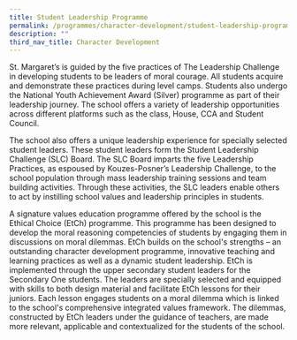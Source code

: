 ```yaml
---
title: Student Leadership Programme
permalink: /programmes/character-development/student-leadership-programme/
description: ""
third_nav_title: Character Development
---
```

St. Margaret’s is guided by the five practices of The Leadership Challenge in developing students to be leaders of moral courage. All students acquire and demonstrate these practices during level camps. Students also undergo the National Youth Achievement Award (Silver) programme as part of their leadership journey. The school offers a variety of leadership opportunities across different platforms such as the class, House, CCA and Student Council. 

The school also offers a unique leadership experience for specially selected student leaders. These student leaders form the Student Leadership Challenge (SLC) Board. The SLC Board imparts the five Leadership Practices, as espoused by Kouzes-Posner’s Leadership Challenge, to the school population through mass leadership training sessions and team building activities. Through these activities, the SLC leaders enable others to act by instilling school values and leadership principles in students. 

A signature values education programme offered by the school is the Ethical Choice (EtCh) programme. This programme has been designed to develop the moral reasoning competencies of students by engaging them in discussions on moral dilemmas. EtCh builds on the school's strengths – an outstanding character development programme, innovative teaching and learning practices as well as a dynamic student leadership. EtCh is implemented through the upper secondary student leaders for the Secondary One students. The leaders are specially selected and equipped with skills to both design material and facilitate EtCh lessons for their juniors. Each lesson engages students on a moral dilemma which is linked to the school's comprehensive integrated values framework. The dilemmas, constructed by EtCh leaders under the guidance of teachers, are made more relevant, applicable and contextualized for the students of the school.